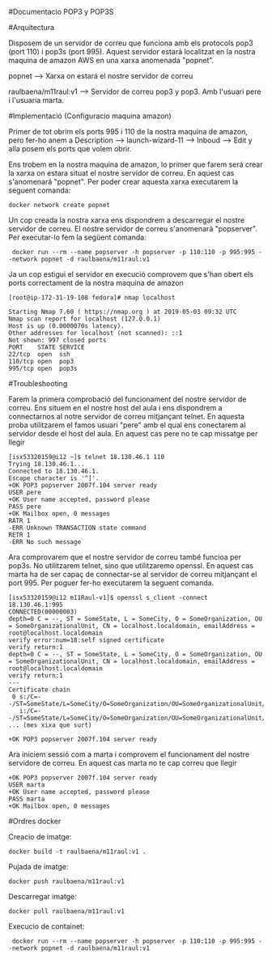#Documentacio POP3 y POP3S

#Arquitectura

Disposem de un servidor de correu que funciona amb els protocols pop3 (port 110) i pop3s (port 995). Aquest servidor estará localitzat en la nostra maquina de amazon AWS en una xarxa anomenada "popnet".

popnet --> Xarxa on estará el nostre servidor de correu

raulbaena/m11raul:v1 --> Servidor de correu pop3 y pop3. Amb l'usuari pere i l'usuaria marta.


#Implementació (Configuracio maquina amazon)

Primer de tot obrim els ports 995 i 110 de la nostra maquina de amazon, pero fer-ho anem a Description --> launch-wizard-11 --> Inboud --> Edit y alla posem  els ports que volem obrir.

Ens trobem en la nostra maquina de amazon, lo primer que farem será crear la xarxa on estara situat el nostre servidor de correu. En aquest cas s'anomenará "popnet". Per poder crear aquesta xarxa executarem la seguent comanda:
```
docker network create popnet
```
Un cop creada la nostra xarxa ens dispondrem a descarregar el nostre servidor de correu. El nostre servidor de correu s'anomenará "popserver". Per executar-lo fem la següent comanda:
```
 docker run --rm --name popserver -h popserver -p 110:110 -p 995:995 --network popnet -d raulbaena/m11raul:v1
```
Ja un cop estigui el servidor en execució comprovem que s'han obert els ports correctament de la nostra maquina de amazon
```
[root@ip-172-31-19-108 fedora]# nmap localhost

Starting Nmap 7.60 ( https://nmap.org ) at 2019-05-03 09:32 UTC
Nmap scan report for localhost (127.0.0.1)
Host is up (0.0000070s latency).
Other addresses for localhost (not scanned): ::1
Not shown: 997 closed ports
PORT    STATE SERVICE
22/tcp  open  ssh
110/tcp open  pop3
995/tcp open  pop3s
```


#Troubleshooting

Farem la primera comprobació del funcionament del nostre servidor de correu. Ens situem en el nostre host del aula i ens dispondrem a connectarnos al notre servidor de correu mitjançant telnet. En aquesta proba utilitzarem el famos usuari "pere" amb el qual ens conectarem al servidor desde el host del aula. En aquest cas pere no te cap missatge per llegir
```
[isx53320159@i12 ~]$ telnet 18.130.46.1 110
Trying 18.130.46.1...
Connected to 18.130.46.1.
Escape character is '^]'.
+OK POP3 popserver 2007f.104 server ready
USER pere
+OK User name accepted, password please
PASS pere
+OK Mailbox open, 0 messages
RATR 1
-ERR Unknown TRANSACTION state command
RETR 1
-ERR No such message
```

Ara comprovarem que el nostre servidor de correu també funcioa per pop3s. No utilitzarem telnet, sino que utilitzaremo openssl. En aquest cas marta ha de ser capaç de connectar-se al servidor de correu mitjançant el port 995. Per poguer fer-ho executarem la seguent comanda.
```
[isx53320159@i12 m11Raul-v1]$ openssl s_client -connect 18.130.46.1:995
CONNECTED(00000003)
depth=0 C = --, ST = SomeState, L = SomeCity, O = SomeOrganization, OU = SomeOrganizationalUnit, CN = localhost.localdomain, emailAddress = root@localhost.localdomain
verify error:num=18:self signed certificate
verify return:1
depth=0 C = --, ST = SomeState, L = SomeCity, O = SomeOrganization, OU = SomeOrganizationalUnit, CN = localhost.localdomain, emailAddress = root@localhost.localdomain
verify return:1
---
Certificate chain
 0 s:/C=--/ST=SomeState/L=SomeCity/O=SomeOrganization/OU=SomeOrganizationalUnit/CN=localhost.localdomain/emailAddress=root@localhost.localdomain
   i:/C=--/ST=SomeState/L=SomeCity/O=SomeOrganization/OU=SomeOrganizationalUnit/CN=localhost.localdomain/emailAddress=root@localhost.localdomain
... (mes xixa que surt)

+OK POP3 popserver 2007f.104 server ready
```
Ara iniciem sessió com a marta i comprovem el funcionament del nostre servidore de correu. En aquest cas marta no te cap correu que llegir
```
+OK POP3 popserver 2007f.104 server ready
USER marta
+OK User name accepted, password please
PASS marta
+OK Mailbox open, 0 messages
```

#Ordres docker

Creacio de imatge:
```
docker build -t raulbaena/m11raul:v1 .
```
Pujada de imatge:
```
docker push raulbaena/m11raul:v1
```
Descarregar imatge:
```
docker pull raulbaena/m11raul:v1
```
Execucio de containet:
```
 docker run --rm --name popserver -h popserver -p 110:110 -p 995:995 --network popnet -d raulbaena/m11raul:v1
```